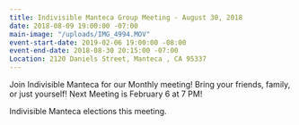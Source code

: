 ```yaml
---
title: Indivisible Manteca Group Meeting - August 30, 2018
date: 2018-08-09 19:00:00 -07:00
main-image: "/uploads/IMG_4994.MOV"
event-start-date: 2019-02-06 19:00:00 -08:00
event-end-date: 2018-08-30 20:15:00 -07:00
Location: 2120 Daniels Street, Manteca , CA 95337
---
```


Join Indivisible Manteca for our Monthly  meeting! Bring your friends, family, or just yourself!  Next Meeting is February 6 at 7 PM!

Indivisible Manteca elections this meeting.